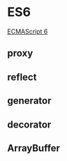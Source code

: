 # ES6

[ECMAScript 6](https://es6.ruanyifeng.com/#docs/intro)

## proxy

## reflect

## generator

## decorator

## ArrayBuffer
